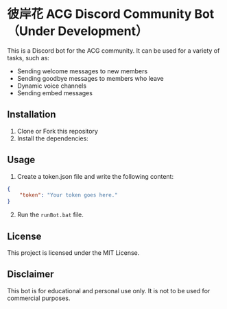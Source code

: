 # 彼岸花 ACG Discord Community Bot（Under Development）

This is a Discord bot for the ACG community. It can be used for a variety of tasks, such as:

* Sending welcome messages to new members
* Sending goodbye messages to members who leave
* Dynamic voice channels
* Sending embed messages

## Installation

1. Clone or Fork this repository
2. Install the dependencies:

## Usage
1. Create a token.json file and write the following content:
```json
{
    "token": "Your token goes here."
}
```
2. Run the `runBot.bat` file.

## License

This project is licensed under the MIT License.

## Disclaimer

This bot is for educational and personal use only. It is not to be used for commercial purposes.